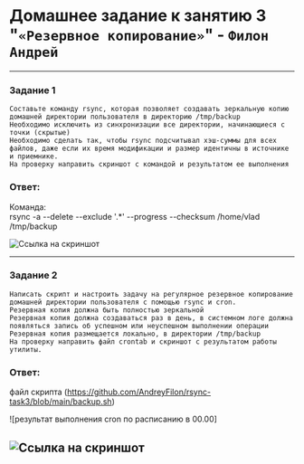 # Домашнее задание к занятию 3 "`«Резервное копирование»`" - `Филон Андрей`

---

### Задание 1
    
    Составьте команду rsync, которая позволяет создавать зеркальную копию домашней директории пользователя в директорию /tmp/backup
    Необходимо исключить из синхронизации все директории, начинающиеся с точки (скрытые)
    Необходимо сделать так, чтобы rsync подсчитывал хэш-суммы для всех файлов, даже если их время модификации и размер идентичны в источнике и приемнике.
    На проверку направить скриншот с командой и результатом ее выполнения

### Ответ:  

Команда:  
rsync -a --delete --exclude '.*' --progress --checksum /home/vlad /tmp/backup

![Ссылка на скриншот](https://github.com/AndreyFilon/rsync-task3/blob/main/2.jpg)

---

### Задание 2
   
    Написать скрипт и настроить задачу на регулярное резервное копирование домашней директории пользователя с помощью rsync и cron.
    Резервная копия должна быть полностью зеркальной
    Резервная копия должна создаваться раз в день, в системном логе должна появляться запись об успешном или неуспешном выполнении операции
    Резервная копия размещается локально, в директории /tmp/backup
    На проверку направить файл crontab и скриншот с результатом работы утилиты.

### Ответ:

файл скрипта (https://github.com/AndreyFilon/rsync-task3/blob/main/backup.sh)

![результат выполнения cron по расписанию в 00.00]

![Ссылка на скриншот](https://github.com/AndreyFilon/rsync-task3/blob/main/result%20cron.jpg)
---

